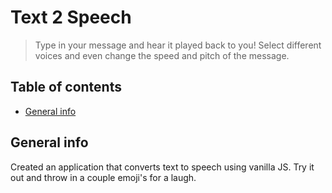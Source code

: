# Text 2 Speech
> Type in your message and hear it played back to you! Select different voices and even change the speed and pitch of the message.

## Table of contents
* [General info](#general-info)

## General info
Created an application that converts text to speech using vanilla JS. Try it out and throw in a couple emoji's for a laugh.

